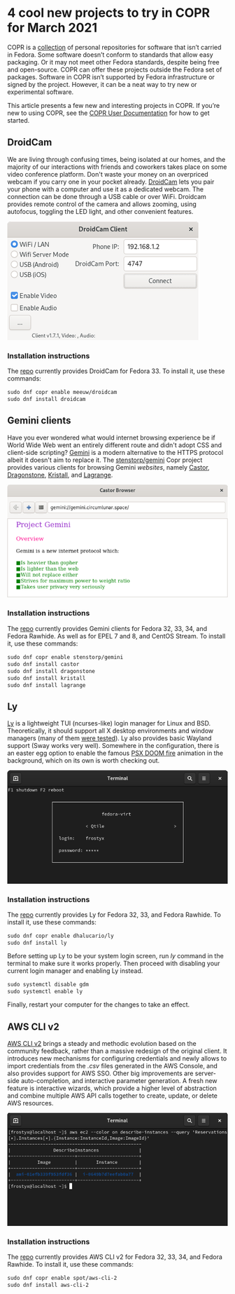 # 4 cool new projects to try in COPR for March 2021

COPR is a [collection][copr] of personal repositories for software
that isn’t carried in Fedora. Some software doesn’t conform to
standards that allow easy packaging. Or it may not meet other Fedora
standards, despite being free and open-source. COPR can offer these
projects outside the Fedora set of packages. Software in COPR isn’t
supported by Fedora infrastructure or signed by the project. However,
it can be a neat way to try new or experimental software.

This article presents a few new and interesting projects in COPR. If
you’re new to using COPR, see the [COPR User Documentation][copr-docs]
for how to get started.


## DroidCam
We are living through confusing times, being isolated at our homes, and
the majority of our interactions with friends and coworkers takes
place on some video conference platform. Don't waste your money on an
overpriced webcam if you carry one in your pocket already.
[DroidCam][droidcam] lets you pair your phone with a computer and use
it as a dedicated webcam. The connection can be done through a USB
cable or over WiFi. Droidcam provides remote control of the camera and
allows zooming, using autofocus, toggling the LED light, and other
convenient features.

![DroidCam][droidcam-img]

### Installation instructions

The [repo][droidcam-copr] currently provides DroidCam for Fedora 33.
To install it, use these commands:

```
sudo dnf copr enable meeuw/droidcam
sudo dnf install droidcam
```


## Gemini clients
Have you ever wondered what would internet browsing experience
be if World Wide Web went an entirely different route and didn't adopt
CSS and client-side scripting? [Gemini][gemini] is a modern
alternative to the HTTPS protocol albeit it doesn't aim to replace
it. The [stenstorp/gemini][gemini-copr] Copr project provides various
clients for browsing Gemini _websites_, namely [Castor][castor],
[Dragonstone][dragonstone], [Kristall][kristall], and [Lagrange][lagrange].

![Castor][gemini-img]

### Installation instructions

The [repo][gemini-copr] currently provides Gemini clients for Fedora
32, 33, 34, and Fedora Rawhide. As well as for EPEL 7 and 8, and
CentOS Stream. To install it, use these commands:

```
sudo dnf copr enable stenstorp/gemini
sudo dnf install castor
sudo dnf install dragonstone
sudo dnf install kristall
sudo dnf install lagrange
```


## Ly

[Ly][ly] is a lightweight TUI (ncurses-like) login manager for Linux
and BSD. Theoretically, it should support all X desktop environments
and window managers (many of them [were tested][ly-support]). Ly
also provides basic Wayland support (Sway works very
well). Somewhere in the configuration, there is an easter egg option
to enable the famous [PSX DOOM fire][psx-doom-fire] animation in the
background, which on its own is worth checking out.

![Ly][ly-img]

### Installation instructions

The [repo][ly-copr] currently provides Ly for Fedora 32, 33, and
Fedora Rawhide. To install it, use these commands:

```
sudo dnf copr enable dhalucario/ly
sudo dnf install ly
```

Before setting up Ly to be your system login screen, run _ly_ command
in the terminal to make sure it works properly. Then proceed with
disabling your current login manager and enabling Ly instead.

```
sudo systemctl disable gdm
sudo systemctl enable ly
```

Finally, restart your computer for the changes to take an effect.


## AWS CLI v2

[AWS CLI v2][aws-cli] brings a steady and methodic evolution based on
the community feedback, rather than a massive redesign of the original
client. It introduces new mechanisms for configuring credentials and
newly allows to import credentials from the _.csv_ files generated in
the AWS Console, and also provides support for AWS SSO. Other big
improvements are server-side auto-completion, and interactive
parameter generation. A fresh new feature is interactive wizards,
which provide a higher level of abstraction and combine multiple AWS
API calls together to create, update, or delete AWS resources.

![aws-cli-2][aws-cli-img]

### Installation instructions

The [repo][aws-cli-copr] currently provides AWS CLI v2 for Fedora 32, 33, 34,
and Fedora Rawhide. To install it, use these commands:

```
sudo dnf copr enable spot/aws-cli-2
sudo dnf install aws-cli-2
```



[copr]: https://copr.fedorainfracloud.org/
[copr-docs]: https://docs.pagure.org/copr.copr/user_documentation.html

[droidcam]: https://www.dev47apps.com/
[droidcam-copr]: https://copr.fedorainfracloud.org/coprs/meeuw/droidcam/builds/
[droidcam-img]: img/droidcam.png

[gemini]: https://gemini.circumlunar.space/
[gemini-copr]: https://copr.fedorainfracloud.org/coprs/stenstorp/gemini/
[gemini-img]: img/gemini.png
[castor]: https://git.sr.ht/~julienxx/castor
[dragonstone]: https://gitlab.com/baschdel/dragonstone
[kristall]: https://kristall.random-projects.net/
[lagrange]: https://github.com/skyjake/lagrange

[ly]: https://github.com/nullgemm/ly
[ly-copr]: https://copr.fedorainfracloud.org/coprs/dhalucario/ly/
[ly-img]: img/ly.png
[ly-support]: https://github.com/nullgemm/ly#support
[psx-doom-fire]: https://fabiensanglard.net/doom_fire_psx/index.html

[aws-cli]: https://aws.amazon.com/blogs/developer/aws-cli-v2-is-now-generally-available/
[aws-cli-copr]: https://copr.fedorainfracloud.org/coprs/spot/aws-cli-2/
[aws-cli-img]: img/aws-cli-2.png
